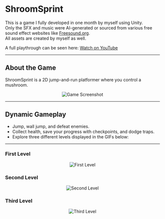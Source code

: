# ShroomSprint  

This is a game I fully developed in one month by myself using Unity.  
Only the SFX and music were AI-generated or sourced from various free sound effect websites like [Freesound.org](https://freesound.org/).  
All assets are created by myself as well.  

A full playthrough can be seen here: [Watch on YouTube](https://www.youtube.com/watch?v=fpK8b5LNJLE)  

---

## About the Game  

ShroomSprint is a 2D jump-and-run platformer where you control a mushroom.  

<p align="center">
  <img src="https://imgur.com/iuH3GPm.png" alt="Game Screenshot">
</p>

---

## Dynamic Gameplay  

- Jump, wall jump, and defeat enemies.  
- Collect health, save your progress with checkpoints, and dodge traps.  
- Explore three different levels displayed in the GIFs below:  

---

### First Level  
<p align="center">
  <img src="https://media0.giphy.com/media/nFzL9yg5ANsA2O9BSR/giphy.gif" alt="First Level">
</p>

### Second Level  
<p align="center">
  <img src="https://media0.giphy.com/media/IKJBK1bcNdZ7FAb7Z0/giphy.gif" alt="Second Level">
</p>

### Third Level  
<p align="center">
  <img src="https://media.giphy.com/media/kjyzHCg6kmfQZDOH4N/giphy.gif" alt="Third Level">
</p>
